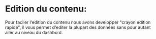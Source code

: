 # Edition du contenu:

Pour faciler l'edition du contenu nous avons developper "crayon edition rapide", il vous permet d'editer la plupart des données sans pour autant aller au niveau du dashbord.
